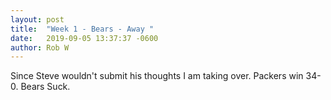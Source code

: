 ```yaml
---
layout: post
title:  "Week 1 - Bears - Away "
date:   2019-09-05 13:37:37 -0600
author: Rob W
---
```

Since Steve wouldn't submit his thoughts I am taking over.  Packers win 34-0.  Bears Suck.
